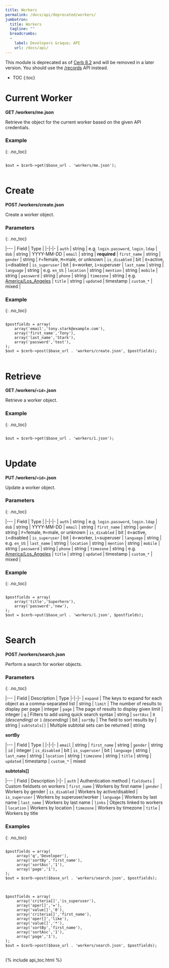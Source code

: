 ```yaml
---
title: Workers
permalink: /docs/api/deprecated/workers/
jumbotron:
  title: Workers
  tagline: ""
  breadcrumbs:
  -
    label: Developers &raquo; API
    url: /docs/api/
---
```


<div class="cerb-box note">
<p>This module is deprecated as of <a href="/releases/8.2/">Cerb 8.2</a> and will be removed in a later version. You should use the <a href="/docs/api/modules/records/">/records</a> API instead.</p>
</div>

* TOC
{:toc}

# Current Worker

**GET /workers/me.json**

Retrieve the object for the current worker based on the given API credentials.

### Example
{: .no_toc}

<pre>
<code class="language-php">
$out = $cerb->get($base_url . 'workers/me.json');
</code>
</pre>

# Create

**POST /workers/create.json**

Create a worker object.

### Parameters
{: .no_toc}

|---
| Field | Type | 
|-|-|-
| `auth` | string | e.g. `login.password`, `login.ldap`
| `dob` | string | YYYY-MM-DD
| `email` | string | **required**
| `first_name` | string 
| `gender` | string | `F`=female, `M`=male, or unknown
| `is_disabled` | bit | `0`=active, `1`=disabled
| `is_superuser` | bit | `0`=worker, `1`=superuser
| `last_name` | string 
| `language` | string | e.g. `en_US`
| `location` | string
| `mention` | string
| `mobile` | string
| `password` | string 
| `phone` | string
| `timezone` | string | e.g. [America/Los_Angeles](https://en.wikipedia.org/wiki/List_of_tz_database_time_zones)
| `title` | string 
| `updated` | timestamp 
| `custom_*` | mixed | 

### Example
{: .no_toc}

<pre>
<code class="language-php">
$postfields = array(
    array('email','tony.stark@example.com'),
    array('first_name','Tony'),
    array('last_name','Stark'),
    array('password','test'),
);
$out = $cerb->post($base_url . 'workers/create.json', $postfields);
</code>
</pre>

# Retrieve

**GET /workers/`<id>`.json**

Retrieve a worker object.

### Example
{: .no_toc}

<pre>
<code class="language-php">
$out = $cerb->get($base_url . 'workers/1.json');
</code>
</pre>

# Update

**PUT /workers/`<id>`.json**

Update a worker object.

### Parameters
{: .no_toc}

|---
| Field | Type | 
|-|-|-
| `auth` | string | e.g. `login.password`, `login.ldap`
| `dob` | string | YYYY-MM-DD
| `email` | string 
| `first_name` | string 
| `gender` | string | `F`=female, `M`=male, or unknown
| `is_disabled` | bit | `0`=active, `1`=disabled
| `is_superuser` | bit | `0`=worker, `1`=superuser
| `language` | string | e.g. `en_US`
| `last_name` | string 
| `location` | string
| `mention` | string
| `mobile` | string
| `password` | string 
| `phone` | string
| `timezone` | string | e.g. [America/Los_Angeles](https://en.wikipedia.org/wiki/List_of_tz_database_time_zones)
| `title` | string 
| `updated` | timestamp 
| `custom_*` | mixed | 

### Example
{: .no_toc}

<pre>
<code class="language-php">
$postfields = array(
    array('title','Superhero'),
    array('password','new'),
);
$out = $cerb->put($base_url . 'workers/1.json', $postfields);
</code>
</pre>

# Search

**POST /workers/search.json**

Perform a search for worker objects.

### Parameters
{: .no_toc}

|---
| Field | Description | Type
|-|-|-
| `expand` | The keys to expand for each object as a comma-separated list | string
| `limit` | The number of results to display per page | integer
| `page` | The page of results to display given limit | integer
| `q` | Filters to add using quick search syntax | string
| `sortAsc` | `0` _(descending)_ or `1` _(ascending)_ | bit
| `sortBy` | The field to sort results by | string
| `subtotals[]` | Multiple subtotal sets can be returned | string 

**sortBy**

|---
| Field | Type | 
|-|-|-
| `email` | string
| `first_name` | string
| `gender` | string
| `id` | integer
| `is_disabled` | bit
| `is_superuser` | bit
| `language` | string
| `last_name` | string
| `location` | string
| `timezone` | string
| `title` | string
| `updated` | timestamp
| `custom_*` | mixed

**subtotals[]**

|---
| Field | Description
|-|-
| `auth` | Authentication method
| `fieldsets` | Custom fieldsets on workers
| `first_name` | Workers by first name
| `gender` | Workers by gender
| `is_disabled` | Workers by active/disabled
| `is_superuser` | Workers by superuser/worker
| `language` | Workers by last name
| `last_name` | Workers by last name
| `links` | Objects linked to workers
| `location` | Workers by location
| `timezone` | Workers by timezone
| `title` | Workers by title

### Examples
{: .no_toc}

<pre>
<code class="language-php">
$postfields = array(
     array('q','Developer'),
     array('sortBy','first_name'),
     array('sortAsc','1'),
     array('page','1'),
);
$out = $cerb->post($base_url . 'workers/search.json', $postfields);
</code>
</pre>

<pre>
<code class="language-php">
$postfields = array(
     array('criteria[]','is_superuser'),
     array('oper[]','='),
     array('value[]','0'),
     array('criteria[]','first_name'),
     array('oper[]','like'),
     array('value[]','*'),
     array('sortBy','first_name'),
     array('sortAsc','1'),
     array('page','1'),
);
$out = $cerb->post($base_url . 'workers/search.json', $postfields);
</code>
</pre>

{% include api_toc.html %}